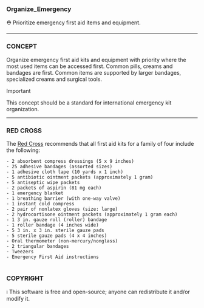### Organize_Emergency

⛑️ Prioritize emergency first aid items and equipment.

***
### CONCEPT

Organize emergency first aid kits and equipment with priority where the most used items can be accessed first. Common pills, creams and bandages are first. Common items are supported by larger bandages, specialized creams and surgical tools.

> [!IMPORTANT]
> This concept should be a standard for international emergency kit organization.

***
### RED CROSS

The [Red Cross](https://www.redcross.org/get-help/how-to-prepare-for-emergencies/anatomy-of-a-first-aid-kit.html) recommends that all first aid kits for a family of four include the following:

``` 
- 2 absorbent compress dressings (5 x 9 inches) 
- 25 adhesive bandages (assorted sizes)
- 1 adhesive cloth tape (10 yards x 1 inch) 
- 5 antibiotic ointment packets (approximately 1 gram) 
- 5 antiseptic wipe packets 
- 2 packets of aspirin (81 mg each) 
- 1 emergency blanket
- 1 breathing barrier (with one-way valve)
- 1 instant cold compress
- 2 pair of nonlatex gloves (size: large)
- 2 hydrocortisone ointment packets (approximately 1 gram each) 
- 1 3 in. gauze roll (roller) bandage
- 1 roller bandage (4 inches wide) 
- 5 3 in. x 3 in. sterile gauze pads 
- 5 sterile gauze pads (4 x 4 inches)  
- Oral thermometer (non-mercury/nonglass)
- 2 triangular bandages 
- Tweezers
- Emergency First Aid instructions
```

#
### COPYRIGHT

ℹ️ This software is free and open-source; anyone can redistribute it and/or modify it.
